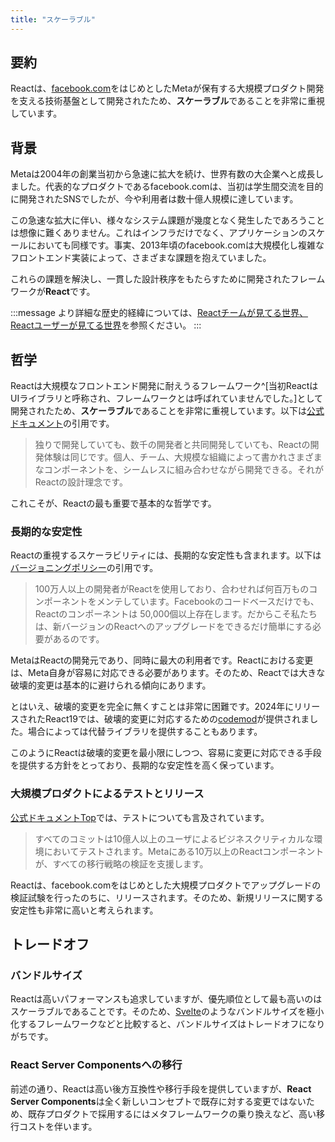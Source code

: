 ```yaml
---
title: "スケーラブル"
---
```


## 要約

Reactは、[facebook.com](https://www.facebook.com/)をはじめとしたMetaが保有する大規模プロダクト開発を支える技術基盤として開発されたため、**スケーラブル**であることを非常に重視しています。

## 背景

Metaは2004年の創業当初から急速に拡大を続け、世界有数の大企業へと成長しました。代表的なプロダクトであるfacebook.comは、当初は学生間交流を目的に開発されたSNSでしたが、今や利用者は数十億人規模に達しています。

この急速な拡大に伴い、様々なシステム課題が幾度となく発生したであろうことは想像に難くありません。これはインフラだけでなく、アプリケーションのスケールにおいても同様です。事実、2013年頃のfacebook.comは大規模化し複雑なフロントエンド実装によって、さまざまな課題を抱えていました。

これらの課題を解決し、一貫した設計秩序をもたらすために開発されたフレームワークが**React**です。

:::message
より詳細な歴史的経緯については、[Reactチームが見てる世界、Reactユーザーが見てる世界](https://zenn.dev/akfm/articles/react-team-vision)を参照ください。
:::

## 哲学

Reactは大規模なフロントエンド開発に耐えうるフレームワーク^[当初ReactはUIライブラリと呼称され、フレームワークとは呼ばれていませんでした。]として開発されたため、**スケーラブル**であることを非常に重視しています。以下は[公式ドキュメント](https://ja.react.dev/)の引用です。

> 独りで開発していても、数千の開発者と共同開発していても、Reactの開発体験は同じです。個人、チーム、大規模な組織によって書かれさまざまなコンポーネントを、シームレスに組み合わせながら開発できる。それがReactの設計理念です。

これこそが、Reactの最も重要で基本的な哲学です。

### 長期的な安定性

Reactの重視するスケーラビリティには、長期的な安定性も含まれます。以下は[バージョニングポリシー](https://ja.react.dev/community/versioning-policy#commitment-to-stability)の引用です。

> 100万人以上の開発者がReactを使用しており、合わせれば何百万ものコンポーネントをメンテしています。Facebookのコードベースだけでも、Reactのコンポーネントは 50,000個以上存在します。だからこそ私たちは、新バージョンのReactへのアップグレードをできるだけ簡単にする必要があるのです。

MetaはReactの開発元であり、同時に最大の利用者です。Reactにおける変更は、Meta自身が容易に対応できる必要があります。そのため、Reactでは大きな破壊的変更は基本的に避けられる傾向にあります。

とはいえ、破壊的変更を完全に無くすことは非常に困難です。2024年にリリースされたReact19では、破壊的変更に対応するための[codemod](https://ja.react.dev/blog/2024/04/25/react-19-upgrade-guide#codemods)が提供されました。場合によっては代替ライブラリを提供することもあります。

このようにReactは破壊的変更を最小限にしつつ、容易に変更に対応できる手段を提供する方針をとっており、長期的な安定性を高く保っています。

### 大規模プロダクトによるテストとリリース

[公式ドキュメントTop](https://ja.react.dev/)では、テストについても言及されています。

> すべてのコミットは10億人以上のユーザによるビジネスクリティカルな環境においてテストされます。Metaにある10万以上のReactコンポーネントが、すべての移行戦略の検証を支援します。

Reactは、facebook.comをはじめとした大規模プロダクトでアップグレードの検証試験を行ったのちに、リリースされます。そのため、新規リリースに関する安定性も非常に高いと考えられます。

## トレードオフ

### バンドルサイズ

Reactは高いパフォーマンスも追求していますが、優先順位として最も高いのはスケーラブルであることです。そのため、[Svelte](https://svelte.jp/)のようなバンドルサイズを極小化するフレームワークなどと比較すると、バンドルサイズはトレードオフになりがちです。

### React Server Componentsへの移行

前述の通り、Reactは高い後方互換性や移行手段を提供していますが、**React Server Components**は全く新しいコンセプトで既存に対する変更ではないため、既存プロダクトで採用するにはメタフレームワークの乗り換えなど、高い移行コストを伴います。
